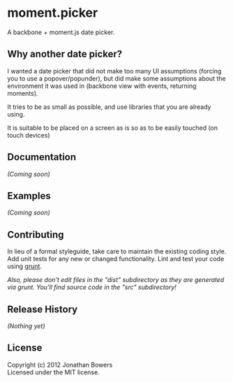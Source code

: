 # moment.picker

A backbone + moment.js date picker.

## Why another date picker?

I wanted a date picker that did not make too many UI assumptions (forcing you to use a popover/popunder), but did make some assumptions about the environment it was used in (backbone view with events, returning moments).

It tries to be as small as possible, and use libraries that you are already using.

It is suitable to be placed on a screen as is so as to be easily touched (on touch devices)

## Documentation
_(Coming soon)_

## Examples
_(Coming soon)_

## Contributing
In lieu of a formal styleguide, take care to maintain the existing coding style. Add unit tests for any new or changed functionality. Lint and test your code using [grunt](https://github.com/cowboy/grunt).

_Also, please don't edit files in the "dist" subdirectory as they are generated via grunt. You'll find source code in the "src" subdirectory!_

## Release History
_(Nothing yet)_

## License
Copyright (c) 2012 Jonathan Bowers  
Licensed under the MIT license.
